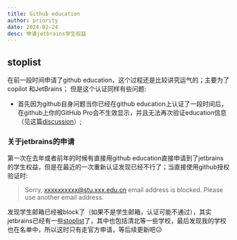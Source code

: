 ```yaml
---
title: Github education
author: priority
date: 2024-02-24
desc: 申请jetbrains学生权益
---
```


## stoplist

在前一段时间申请了github education，这个过程还是比较讲究运气的；主要为了copilot 和JetBrains； 
但是这个认证同样有些问题: 
* 首先因为github自身问题当你已经在github education上认证了一段时间后，在github上你的GitHub Pro会不生效显示，并且无法再次验证education信息（见这篇[discussion](https://github.com/orgs/community/discussions/54511)）;

### 关于jetbrains的申请

第一次在去年或者前年的时候有直接用github education直接申请到了jetbrains的学生权益，但是在最近的一次重新认证发现已经不行了；当直接使用github授权验证时:
> Sorry, xxxxxxxxxx@stu.xxx.edu.cn email address is blocked. Please use another email address.

发现学生邮箱已经被block了（如果不是学生邮箱，认证可能不通过），其实jetbrains已经有一些[stoplist](https://github.com/JetBrains/swot/blob/master/lib/domains/stoplist.txt)了，其中也包括清北等一些学校，最后发现我的学校也在名单中，所以这时只有走官方申请，等后续更新吧😥
